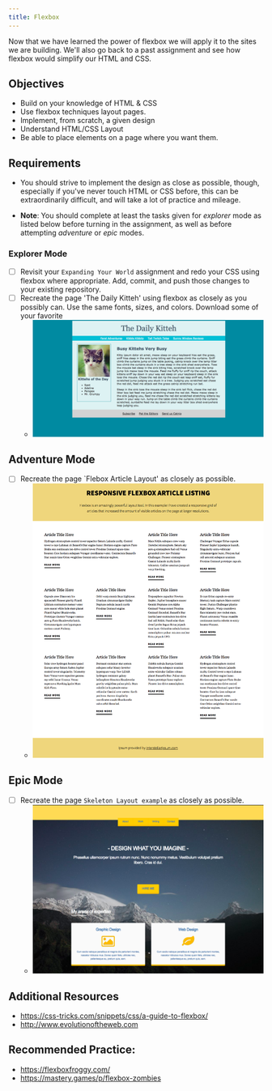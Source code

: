 ```yaml
---
title: Flexbox
---
```


Now that we have learned the power of flexbox we will apply it to the sites we are building. We'll also go back to a past assignment and see how flexbox would simplify our HTML and CSS.

## Objectives

- Build on your knowledge of HTML & CSS
- Use flexbox techniques layout pages.
- Implement, from scratch, a given design
- Understand HTML/CSS Layout
- Be able to place elements on a page where you want them.

## Requirements

- You should strive to implement the design as close as possible, though, especially if you've never touch HTML or CSS before, this can be extraordinarily difficult, and will take a lot of practice and mileage.

- **Note**: You should complete at least the tasks given for _explorer_ mode as listed below before turning in the assignment, as well as before attempting _adventure_ or _epic_ modes.

### Explorer Mode

- [ ] Revisit your `Expanding Your World` assignment and redo your CSS using flexbox where appropriate. Add, commit, and push those changes to your existing repository.
- [ ] Recreate the page 'The Daily Kitteh' using flexbox as closely as you possibly can. Use the same fonts, sizes, and colors. Download some of your favorite
  - ![daily kitteh](./assets/daily-kitteh.png)

## Adventure Mode

- [ ] Recreate the page `Flebox Article Layout' as closely as possible.
  - ![flexbox article layout](./assets/flexbox-article-layout.png)

## Epic Mode

- [ ] Recreate the page `Skeleton Layout example` as closely as possible.
  - ![skeleton layout](./assets/skeleton-layout-example.png)

## Additional Resources

- https://css-tricks.com/snippets/css/a-guide-to-flexbox/
- http://www.evolutionoftheweb.com

## Recommended Practice:

- https://flexboxfroggy.com/
- https://mastery.games/p/flexbox-zombies

